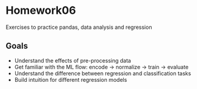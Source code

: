 # Homework06

Exercises to practice pandas, data analysis and regression

## Goals

- Understand the effects of pre-processing data
- Get familiar with the ML flow: encode -> normalize -> train -> evaluate
- Understand the difference between regression and classification tasks
- Build intuition for different regression models
